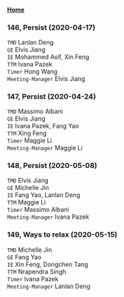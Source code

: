 #### [Home](https://eshtmc.github.io/)  

### 146, Persist (2020-04-17)   
`TMD` Lanlan Deng              
`GE`  Elvis Jiang          
`IE`  Mohammed Asif, Xin Feng              
`TTM` Ivana Pazek     
`Timer` Hong Wang      
`Meeting-Manager` Elvis Jiang  

### 147, Persist (2020-04-24)   
`TMD` Massimo Albani              
`GE`  Elvis Jiang          
`IE`  Ivana Pazek, Fang Yao              
`TTM` Xing Feng     
`Timer` Maggie Li      
`Meeting-Manager` Maggie Li  

### 148, Persist (2020-05-08)   
`TMD` Elvis Jiang              
`GE`  Michelle Jin          
`IE`  Fang Yao, Lanlan Deng              
`TTM` Maggie Li     
`Timer` Massimo Albani      
`Meeting-Manager` Ivana Pazek  

### 149, Ways to relax (2020-05-15)   
`TMD` Michelle Jin              
`GE`  Fang Yao          
`IE`  Xin Feng, Dongchen Tang              
`TTM` Nrapendra Singh     
`Timer` Ivana Pazek      
`Meeting-Manager` Lanlan Deng   
